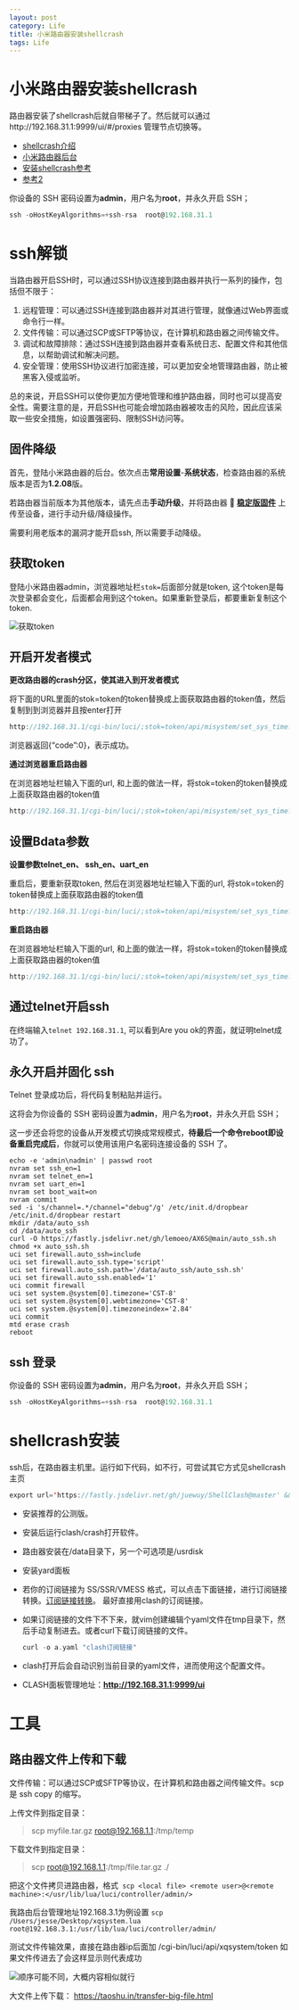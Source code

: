```yaml
---
layout: post
category: Life
title: 小米路由器安装shellcrash
tags: Life
---
```


# 小米路由器安装shellcrash

路由器安装了shellcrash后就自带梯子了。然后就可以通过http://192.168.31.1:9999/ui/#/proxies 管理节点切换等。



- [shellcrash介绍](https://github.com/2375399351/ShellCrash/blob/master/README_CN.md)
- [小米路由器后台](http://192.168.31.1/cgi-bin/luci/web)
- [安装shellcrash参考](https://www.gaicas.com/redmi-ax6000.html)
- [参考2](https://beyondkmp.com/2023/03/05/ax6000-ssh/)







你设备的 SSH 密码设置为**admin**，用户名为**root**，并永久开启 SSH；

```scala
ssh -oHostKeyAlgorithms=+ssh-rsa  root@192.168.31.1
```





# ssh解锁

当路由器开启SSH时，可以通过SSH协议连接到路由器并执行一系列的操作，包括但不限于：

1. 远程管理：可以通过SSH连接到路由器并对其进行管理，就像通过Web界面或命令行一样。
2. 文件传输：可以通过SCP或SFTP等协议，在计算机和路由器之间传输文件。
3. 调试和故障排除：通过SSH连接到路由器并查看系统日志、配置文件和其他信息，以帮助调试和解决问题。
4. 安全管理：使用SSH协议进行加密连接，可以更加安全地管理路由器，防止被黑客入侵或监听。

总的来说，开启SSH可以使你更加方便地管理和维护路由器，同时也可以提高安全性。需要注意的是，开启SSH也可能会增加路由器被攻击的风险，因此应该采取一些安全措施，如设置强密码、限制SSH访问等。





## 固件降级

首先，登陆小米路由器的后台。依次点击**常用设置**-**系统状态**，检查路由器的系统版本是否为**1.2.08**版。

若路由器当前版本为其他版本，请先点击**手动升级**，并将路由器 💾 **[稳定版固件](https://www.icloud.com/iclouddrive/006hgOdY5pn3MJ1czZViTDPBA#redmi-ax6000-1.2.8)** 上传至设备，进行手动升级/降级操作。



需要利用老版本的漏洞才能开启ssh, 所以需要手动降级。



## 获取token

登陆小米路由器admin，浏览器地址栏`stok=`后面部分就是token, 这个token是每次登录都会变化，后面都会用到这个token。如果重新登录后，都要重新复制这个token.

![获取token](https://cdn.jsdelivr.net/gh/mafulong/mdPic@vv8/v8/202403081125383.png)

## 开启开发者模式

**更改路由器的crash分区，使其进入到开发者模式**

将下面的URL里面的stok=token的token替换成上面获取路由器的token值，然后复制到到浏览器并且按enter打开

```scala
http://192.168.31.1/cgi-bin/luci/;stok=token/api/misystem/set_sys_time?timezone=%20%27%20%3B%20zz%3D%24%28dd%20if%3D%2Fdev%2Fzero%20bs%3D1%20count%3D2%202%3E%2Fdev%2Fnull%29%20%3B%20printf%20%27%A5%5A%25c%25c%27%20%24zz%20%24zz%20%7C%20mtd%20write%20-%20crash%20%3B%20
```

浏览器返回{“code”:0}，表示成功。

**通过浏览器重启路由器**

在浏览器地址栏输入下面的url, 和上面的做法一样，将stok=token的token替换成上面获取路由器的token值

```scala
http://192.168.31.1/cgi-bin/luci/;stok=token/api/misystem/set_sys_time?timezone=%20%27%20%3b%20reboot%20%3b%20
```

## 设置Bdata参数

**设置参数telnet_en、 ssh_en、uart_en**

重启后，要重新获取token, 然后在浏览器地址栏输入下面的url, 将stok=token的token替换成上面获取路由器的token值

```scala
http://192.168.31.1/cgi-bin/luci/;stok=token/api/misystem/set_sys_time?timezone=%20%27%20%3B%20bdata%20set%20telnet_en%3D1%20%3B%20bdata%20set%20ssh_en%3D1%20%3B%20bdata%20set%20uart_en%3D1%20%3B%20bdata%20commit%20%3B%20
```

**重启路由器**

在浏览器地址栏输入下面的url, 和上面的做法一样，将stok=token的token替换成上面获取路由器的token值

```scala
http://192.168.31.1/cgi-bin/luci/;stok=token/api/misystem/set_sys_time?timezone=%20%
```

## 通过telnet开启ssh

在终端输入`telnet 192.168.31.1`, 可以看到Are you ok的界面，就证明telnet成功了。



## 永久开启并固化 ssh

Telnet 登录成功后，将代码复制粘贴并运行。

这将会为你设备的 SSH 密码设置为**admin**，用户名为**root**，并永久开启 SSH；

这一步还会将您的设备从开发模式切换成常规模式，**待最后一个命令reboot即设备重启完成后**，你就可以使用该用户名密码连接设备的 SSH 了。

```shell
echo -e 'admin\nadmin' | passwd root
nvram set ssh_en=1
nvram set telnet_en=1
nvram set uart_en=1
nvram set boot_wait=on
nvram commit
sed -i 's/channel=.*/channel="debug"/g' /etc/init.d/dropbear
/etc/init.d/dropbear restart
mkdir /data/auto_ssh
cd /data/auto_ssh
curl -O https://fastly.jsdelivr.net/gh/lemoeo/AX6S@main/auto_ssh.sh
chmod +x auto_ssh.sh
uci set firewall.auto_ssh=include
uci set firewall.auto_ssh.type='script'
uci set firewall.auto_ssh.path='/data/auto_ssh/auto_ssh.sh'
uci set firewall.auto_ssh.enabled='1'
uci commit firewall
uci set system.@system[0].timezone='CST-8'
uci set system.@system[0].webtimezone='CST-8'
uci set system.@system[0].timezoneindex='2.84'
uci commit
mtd erase crash
reboot

```

## ssh 登录

你设备的 SSH 密码设置为**admin**，用户名为**root**，并永久开启 SSH；

```scala
ssh -oHostKeyAlgorithms=+ssh-rsa  root@192.168.31.1
```

# shellcrash安装

ssh后，在路由器主机里。运行如下代码，如不行，可尝试其它方式见shellcrash主页

```scala
export url='https://fastly.jsdelivr.net/gh/juewuy/ShellClash@master' && sh -c "$(curl -kfsSl $url/install.sh)" && source /etc/profile &> /dev/null

```



- 安装推荐的公测版。

- 安装后运行clash/crash打开软件。

- 路由器安装在/data目录下，另一个可选项是/usrdisk

- 安装yard面板

- 若你的订阅链接为 SS/SSR/VMESS 格式，可以点击下面链接，进行订阅链接转换。[订阅链接转换](https://acl4ssr-sub.github.io/)。 最好直接用clash的订阅链接。

- 如果订阅链接的文件下不下来，就vim创建编辑个yaml文件在tmp目录下，然后手动复制进去。或者curl下载订阅链接的文件。

  ```scala
  curl -o a.yaml "clash订阅链接"
  
  ```

- clash打开后会自动识别当前目录的yaml文件，进而使用这个配置文件。

- CLASH面板管理地址：**http://192.168.31.1:9999/ui**

# 工具

## 路由器文件上传和下载

文件传输：可以通过SCP或SFTP等协议，在计算机和路由器之间传输文件。scp 是 ssh copy 的缩写。



上传文件到指定目录：

> scp myfile.tar.gz root@192.168.1.1:/tmp/temp

下载文件到指定目录：

> scp root@192.168.1.1:/tmp/file.tar.gz  ./





把这个文件拷贝进路由器，格式` scp <local file> <remote user>@<remote machine>:</usr/lib/lua/luci/controller/admin/>`

我路由后台管理地址192.168.3.1为例设置
`scp /Users/jesse/Desktop/xqsystem.lua root@192.168.3.1:/usr/lib/lua/luci/controller/admin/`

测试文件传输效果，直接在路由器ip后面加 /cgi-bin/luci/api/xqsystem/token
如果文件传进去了会这样显示则代表成功

![顺序可能不同，大概内容相似就行](https://cdn.jsdelivr.net/gh/mafulong/mdPic@vv8/v8/202403081148181.jpg)

大文件上传下载： https://taoshu.in/transfer-big-file.html